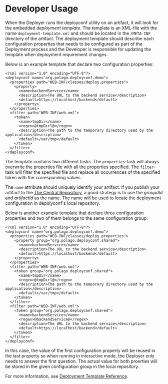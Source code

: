 # Developer Usage

When the Deployer runs the deployconf utility on an artifact, it will look for the embedded *deployment template*.  The
template is an XML-file with the name `deployment-template.xml` and should be located in the `/META-INF` directory of
the artifact. The deployment template should describe each configuration properties that needs to be configured as part
of the Deployment process and the Developer is responsible for updating the template when deployment requirement
changes.

Below is an example template that declare two configuration properties:

```
<?xml version="1.0" encoding="UTF-8"?>
<deployconf name="org.polago.deployconf.demo">
  <properties path="WEB-INF/classes/deploy.properties">
    <property>
      <name>backendService</name>
      <description>The URL to the backend service</description>
      <default>https://localhost/backend</default>
    </property>
  </properties>
  <filter path="WEB-INF/web.xml">
    <token>
      <name>tmpDir</name>
      <regex>@tmpDirl@</regex>
      <description>The path to the temporary directory used by the application</description>
      <default>/var/tmp</default>
    </token>
  </filter>
</deployconf>
```

The template contains two different tasks. The `properties`-task will always overwrite the properties file with all
the properties specified. The `filter`-task will filter the specified file and replace all occurrences of the specified
token with the corresponding values.

The `name` attribute should uniquely identify your artifact. If you publish your artifact to the
[The Central Repository](http://search.maven.org/), a good strategy is to use the *groupdId* and *artifactId* as the
name. The name will be used to locate the deployment configuration in depolyconf's local repository.

Below is another example template that declare three configuration properties and two of them belongs to the same 
configuration group:

```
<?xml version="1.0" encoding="UTF-8"?>
<deployconf name="org.polago.deployconf.demo">
  <properties path="WEB-INF/classes/deploy.properties">
    <property group="org.polago.deployconf.shared">
      <name>backendService</name>
      <description>The URL to the backend service</description>
      <default>https://localhost/backend</default>
    </property>
  </properties>
  <filter path="WEB-INF/web.xml">
    <token group="org.polago.deployconf.shared">
      <name>tmpDir</name>
      <regex>@tmpDirl@</regex>
      <description>The path to the temporary directory used by the application</description>
      <default>/var/tmp</default>
    </token>
  </filter>
  <filter path="WEB-INF/web.xml">
    <token group="org.polago.deployconf.shared">
      <name>backendService</name>
      <regex>@backendService@</regex>
      <description>The URL to the backend service</description>
      <default>https://localhost/backend</default>
    </token>
  </filter>
</deployconf>
```

In this case, the value of the first configuration property will be reused in the last property so when running in 
interactive mode, the Deployer only needs to answer the first question. The actual value for both proerties will be
stored in the given configuration group in the local repository.

For more information, see [Deployment Template Reference](template-reference.html).
